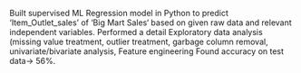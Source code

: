 Built supervised ML Regression model in Python to predict ‘Item_Outlet_sales’ of ‘Big Mart 
Sales‘ based on given raw data and relevant independent variables. Performed a detail Exploratory data analysis (missing value
treatment, outlier treatment, garbage column removal, univariate/bivariate analysis, Feature engineering
Found accuracy on test data-> 56%.
